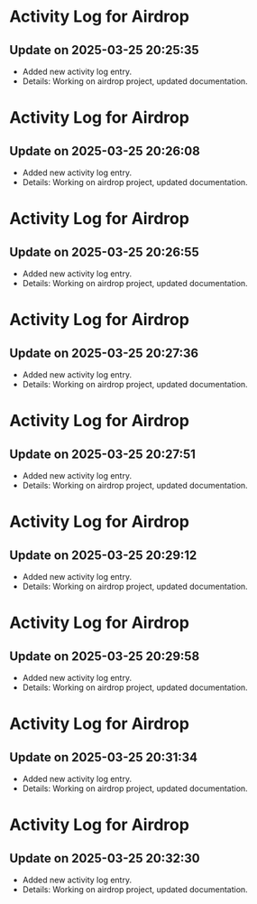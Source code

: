 # Activity Log for Airdrop

## Update on 2025-03-25 20:25:35
- Added new activity log entry.
- Details: Working on airdrop project, updated documentation.

# Activity Log for Airdrop

## Update on 2025-03-25 20:26:08
- Added new activity log entry.
- Details: Working on airdrop project, updated documentation.

# Activity Log for Airdrop

## Update on 2025-03-25 20:26:55
- Added new activity log entry.
- Details: Working on airdrop project, updated documentation.

# Activity Log for Airdrop

## Update on 2025-03-25 20:27:36
- Added new activity log entry.
- Details: Working on airdrop project, updated documentation.

# Activity Log for Airdrop

## Update on 2025-03-25 20:27:51
- Added new activity log entry.
- Details: Working on airdrop project, updated documentation.

# Activity Log for Airdrop

## Update on 2025-03-25 20:29:12
- Added new activity log entry.
- Details: Working on airdrop project, updated documentation.

# Activity Log for Airdrop

## Update on 2025-03-25 20:29:58
- Added new activity log entry.
- Details: Working on airdrop project, updated documentation.

# Activity Log for Airdrop

## Update on 2025-03-25 20:31:34
- Added new activity log entry.
- Details: Working on airdrop project, updated documentation.

# Activity Log for Airdrop

## Update on 2025-03-25 20:32:30
- Added new activity log entry.
- Details: Working on airdrop project, updated documentation.

